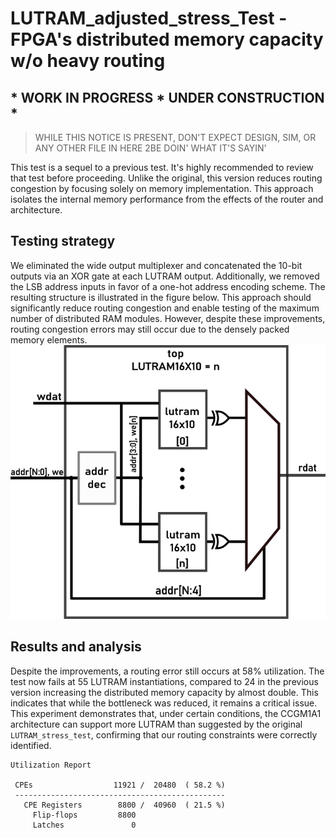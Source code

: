 # LUTRAM_adjusted_stress_Test - FPGA's distributed memory capacity w/o heavy routing 
## * WORK IN PROGRESS * UNDER CONSTRUCTION *
> WHILE THIS NOTICE IS PRESENT, DON'T EXPECT DESIGN, SIM, OR ANY OTHER FILE IN HERE 2BE DOIN' WHAT IT'S SAYIN'

This test is a sequel to a previous test. It's highly recommended to review that test before proceeding. Unlike the original, this version reduces routing congestion by focusing solely on memory implementation. This approach isolates the internal memory performance from the effects of the router and architecture.
## Testing strategy
We eliminated the wide output multiplexer and concatenated the 10-bit outputs via an XOR gate at each LUTRAM output. Additionally, we removed the LSB address inputs in favor of a one-hot address encoding scheme. The resulting structure is illustrated in the figure below. This approach should significantly reduce routing congestion and enable testing of the maximum number of distributed RAM modules. However, despite these improvements, routing congestion errors may still occur due to the densely packed memory elements.
![drawing](0.doc/drawing.png)
## Results and analysis

Despite the improvements, a routing error still occurs at 58% utilization. The test now fails at 55 LUTRAM instantiations, compared to 24 in the previous version increasing the distributed memory capacity by almost double. This indicates that while the bottleneck was reduced, it remains a critical issue. This experiment demonstrates that, under certain conditions, the CCGM1A1 architecture can support more LUTRAM than suggested by the original `LUTRAM_stress_test`, confirming that our routing constraints were correctly identified.

```
Utilization Report

 CPEs                  11921 /  20480  ( 58.2 %)
 -----------------------------------------------
   CPE Registers        8800 /  40960  ( 21.5 %)
     Flip-flops         8800
     Latches               0
```
